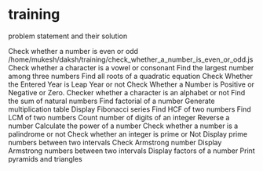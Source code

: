 # training

problem statement and their solution

Check whether a number is even or odd /home/mukesh/daksh/training/check_whether_a_number_is_even_or_odd.js
Check whether a character is a vowel or consonant
Find the largest number among three numbers
Find all roots of a quadratic equation
Check Whether the Entered Year is Leap Year or not
Check Whether a Number is Positive or Negative or Zero.
Checker whether a character is an alphabet or not
Find the sum of natural numbers
Find factorial of a number
Generate multiplication table
Display Fibonacci series
Find HCF of two numbers
Find LCM of two numbers
Count number of digits of an integer
Reverse a number
Calculate the power of a number
Check whether a number is a palindrome or not
Check whether an integer is prime or Not
Display prime numbers between two intervals
Check Armstrong number
Display Armstrong numbers between two intervals
Display factors of a number
Print pyramids and triangles